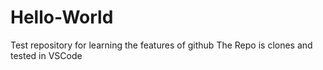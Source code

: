 # Hello-World
Test repository for learning the features of github
The Repo is clones and tested in VSCode

